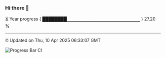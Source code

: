 ### Hi there 👋

⏳ Year progress { ████████▁▁▁▁▁▁▁▁▁▁▁▁▁▁▁▁▁▁▁▁▁▁ } 27.20 %

---

⏰ Updated on Thu, 10 Apr 2025 06:33:07 GMT

![Progress Bar CI](https://github.com/ZhaoGui/ZhaoGui/workflows/Progress%20Bar%20CI/badge.svg)
